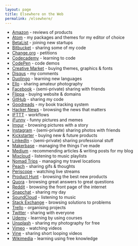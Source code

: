 ```yaml
---
layout: page
title: Elsewhere on the Web
permalink: /elsewhere/
---
```


- [Amazon](https://www.amazon.co.uk/gp/profile/AQ1PI9JYK1YBD) - reviews of products
- [Atom](https://atom.io/users/davisonio) - my packages and themes for my editor of choice
- [BetaList](https://betalist.com/@davisonio) - joining new startups
- [Bitbucket](https://bitbucket.org/davisonio/) - sharing some of my code
- [Change.org](https://www.change.org/u/davisonio) - petitions
- [Codecademy](https://www.codecademy.com/davisonio) - learning to code
- [CodePen](http://codepen.io/davisonio/) - code demos
- [Creative Market](https://creativemarket.com/davisonio) - buying themes, graphics & fonts
- [Disqus](https://disqus.com/by/davisonio/) - my comments
- [Duolingo](https://www.duolingo.com/davisonio) - learning new languages
- [Ello](https://ello.co/davisonio) - sharing amateur photography
- [Facebook](https://www.facebook.com/craigdavisonio) - (semi-private) sharing with friends
- [Flippa](https://flippa.com/users/926571) - buying website & domains
- [GitHub](https://github.com/davisonio) - sharing my code
- [Goodreads](https://www.goodreads.com/davisonio) - my book tracking system
- [Hacker News](https://news.ycombinator.com/user?id=davisonio) - browsing the news that matters
- [IFTTT](https://ifttt.com/p/davisonio) - workflows
- [iFunny](http://ifunny.co/davisonio) - funny pictures and memes
- [Imgur](https://imgur.com/user/davisonio) - browsing pictures with a story
- [Instagram](https://www.instagram.com/craigdavisonio/) - (semi-private) sharing photos with friends
- [Kickstarter](https://www.kickstarter.com/profile/davisonio) - buying new & future products
- [LinkedIn](http://uk.linkedin.com/in/davisonio) - (semi-private) sharing professional stuff
- [Makerbase](https://makerbase.co/m/x75bg4) - managing the things I've made
- [Medium](https://medium.com/@davisonio) - recommending articles & writing posts for my blog
- [Mixcloud](https://www.mixcloud.com/davisonio/) - listening to music playlists
- [Nomad Trips](https://nomadtrips.co/davisonio) - managing my travel locations
- [Peach](http://peach.cool/add/davisonio) - sharing gifs & thoughts
- [Periscope](https://www.periscope.tv/davisonio) - watching live streams
- [Product Hunt](https://www.producthunt.com/@davisonio) - browsing the best new products
- [Quora](https://www.quora.com/profile/Craig-Davison-3) - browsing great answers to great questions
- [Reddit](https://www.reddit.com/user/davisonio/) - browsing the front page of the internet
- [Snapchat](https://www.snapchat.com/add/davisonio) - sharing my day
- [SoundCloud](https://soundcloud.com/davisonio) - listening to music
- [Stack Exchange](https://stackexchange.com/users/6582211/craig-davison) - browsing solutions to problems
- [Trello](https://trello.com/davisonio) - organising projects
- [Twitter](https://twitter.com/davisonio) - sharing with everyone
- [Udemy](https://www.udemy.com/user/craig-davison/) - learning by using courses
- [Unsplash](https://unsplash.com/@davisonio) - sharing my photography for free
- [Vimeo](https://vimeo.com/davisonio) - watching videos
- [Vine](https://vine.co/davisonio) - sharing short looping videos
- [Wikimedia](https://meta.wikimedia.org/wiki/User:Davisonio) - learning using free knowledge
